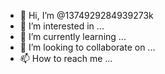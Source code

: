 - 👋 Hi, I’m @1374929284939273k
- 👀 I’m interested in ...
- 🌱 I’m currently learning ...
- 💞️ I’m looking to collaborate on ...
- 📫 How to reach me ...

<!---
1374929284939273k/1374929284939273k is a ✨ special ✨ repository because its `README.md` (this file) appears on your GitHub profile.
You can click the Preview link to take a look at your changes.
--->
